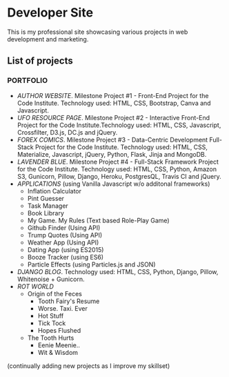 # Developer Site

This is my professional site showcasing various projects in web development and marketing.

## List of projects

### PORTFOLIO
- *AUTHOR WEBSITE*. Milestone Project #1 - Front-End Project for the Code Institute. Technology used: HTML, CSS, Bootstrap, Canva and Javascript.
- *UFO RESOURCE PAGE*. Milestone Project #2 - Interactive Front-End Project for the Code Institute.Technology used: HTML, CSS, Javascript, Crossfilter, D3.js, DC.js and jQuery.
- *FOREX COMICS*. Milestone Project #3 - Data-Centric Development Full-Stack Project for the Code Institute. Technology used: HTML, CSS, Materialize, Javascript, jQuery, Python, Flask, Jinja and MongoDB.
- *LAVENDER BLUE*. Milestone Project #4 - Full-Stack Framework Project for the Code Institute. Technology used: HTML, CSS, Python, Amazon S3, Gunicorn, Pillow, Django, Heroku, PostgresQL, Travis CI and jQuery.
- *APPLICATIONS* (using Vanilla Javascript w/o additonal frameworks)
    - Inflation Calculator
    - Pint Guesser
    - Task Manager
    - Book Library
    - My Game. My Rules (Text based Role-Play Game)
    - Github Finder (Using API)
    - Trump Quotes (Using API)
    - Weather App (Using API)
    - Dating App (using ES2015)
    - Booze Tracker (using ES6)
    - Particle Effects (using Particles.js and JSON)
- *DJANGO BLOG*. Technology used: HTML, CSS, Python, Django, Pillow, Whitenoise + Gunicorn.
- *ROT WORLD*
    - Origin of the Feces
        - Tooth Fairy's Resume
        - Worse. Taxi. Ever
        - Hot Stuff
        - Tick Tock
        - Hopes Flushed
    - The Tooth Hurts
        - Eenie Meenie..
        - Wit & Wisdom

(continually adding new projects as I improve my skillset)